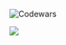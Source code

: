 ![Codewars](https://github.r2v.ch/codewars?user=datrandom&top_languages=true&stroke=white&theme=midnight_purple&hide_clan=true)

![](https://github-readme-stats.vercel.app/api/top-langs/?username=datrandom&theme=midnight-purple&layout=compact)
